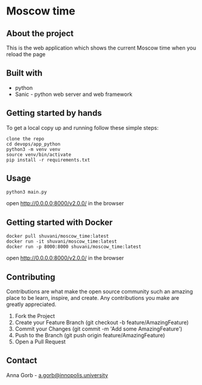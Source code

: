# Moscow time

## About the project
This is the web application which shows the current Moscow time when you reload the page

## Built with
- python
- Sanic - python web server and web framework

## Getting started by hands
To get a local copy up and running follow these simple steps:
```
clone the repo
cd devops/app_python
python3 -m venv venv
source venv/bin/activate
pip install -r requirements.txt
```

## Usage
```
python3 main.py
```
open http://0.0.0.0:8000/v2.0.0/ in the browser

## Getting started with Docker
```
docker pull shuvani/moscow_time:latest
docker run -it shuvani/moscow_time:latest
docker run -p 8000:8000 shuvani/moscow_time:latest
```
open http://0.0.0.0:8000/v2.0.0/ in the browser

## Contributing
Contributions are what make the open source community such an amazing place to be learn, inspire, and create. Any contributions you make are greatly appreciated.

1. Fork the Project
2. Create your Feature Branch (git checkout -b feature/AmazingFeature)
3. Commit your Changes (git commit -m 'Add some AmazingFeature')
4. Push to the Branch (git push origin feature/AmazingFeature)
5. Open a Pull Request

## Contact
Anna Gorb - a.gorb@innopolis.university
